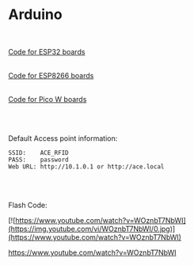 # Arduino
<br>

<a href=https://github.com/DnG-Crafts/ACE-RFID/tree/main/Arduino/ESP32>Code for ESP32 boards</a><br><br>

<a href=https://github.com/DnG-Crafts/ACE-RFID/tree/main/Arduino/ESP8266>Code for ESP8266 boards</a><br><br>

<a href=https://github.com/DnG-Crafts/ACE-RFID/tree/main/Arduino/Pico_W>Code for Pico W boards</a>


<br><br>

Default Access point information:<br>
```
SSID:    ACE_RFID
PASS:    password
Web URL: http://10.1.0.1 or http://ace.local
```

<br><br>

Flash Code:

[![https://www.youtube.com/watch?v=WOznbT7NbWI](https://img.youtube.com/vi/WOznbT7NbWI/0.jpg)](https://www.youtube.com/watch?v=WOznbT7NbWI)

https://www.youtube.com/watch?v=WOznbT7NbWI<br>
